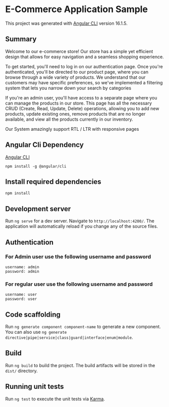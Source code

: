 # E-Commerce Application Sample

This project was generated with [Angular CLI](https://github.com/angular/angular-cli) version 16.1.5.

## Summary

Welcome to our e-commerce store! Our store has a simple yet efficient design that allows for easy navigation and a seamless shopping experience.

To get started, you'll need to log in on our authentication page. Once you're authenticated, you'll be directed to our product page, where you can browse through a wide variety of products. We understand that our customers may have specific preferences, so we've implemented a filtering system that lets you narrow down your search by categories

If you're an admin user, you'll have access to a separate page where you can manage the products in our store. This page has all the necessary CRUD (Create, Read, Update, Delete) operations, allowing you to add new products, update existing ones, remove products that are no longer available, and view all the products currently in our inventory.

Our System amazingly support RTL / LTR with responsive pages

## Angular Cli Dependency

[Angular CLI](https://github.com/angular/angular-cli)

```
npm install -g @angular/cli

```

## Install required dependencies

```
npm install
```

## Development server

Run `ng serve` for a dev server. Navigate to `http://localhost:4200/`. The application will automatically reload if you change any of the source files.

## Authentication

### For Admin user use the following username and password

```
username: admin
password: admin
```

### For regular user use the following username and password

```
username: user
password: user
```

## Code scaffolding

Run `ng generate component component-name` to generate a new component. You can also use `ng generate directive|pipe|service|class|guard|interface|enum|module`.

## Build

Run `ng build` to build the project. The build artifacts will be stored in the `dist/` directory.

## Running unit tests

Run `ng test` to execute the unit tests via [Karma](https://karma-runner.github.io).
